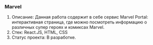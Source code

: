 ### Marvel
1. Описание: Данная работа содержит в себе сервис Marvel Portal: интерактивная страница, где можно посмотреть информацию о различных супер героях и комиксах Marvel.
2. Стек: React.JS, HTML, CSS
3. Статус проекта: В разработке.

